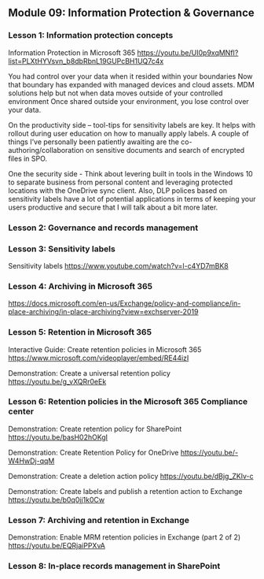 ## Module 09: Information Protection & Governance

### Lesson 1: Information protection concepts


Information Protection in Microsoft 365
https://youtu.be/UI0p9xqMNfI?list=PLXtHYVsvn_b8dbRbnL19GUPcBH1UQ7c4x

You had control over your data when it resided within your boundaries
Now that boundary has expanded with managed devices and cloud assets. MDM solutions help but not when data moves outside of your controlled environment
Once shared outside your environment, you lose control over your data. 

On the productivity side – tool-tips for sensitivity labels are key. It helps with rollout during user education on how to manually apply labels.   A couple of things I’ve personally been patiently awaiting are the co-authoring/collaboration on sensitive documents and search of encrypted files in SPO. 

One the security side -  Think about levering built in tools in the Windows 10 to separate business from personal content and leveraging protected locations with the OneDrive sync client.   Also, DLP polices based on sensitivity labels have a lot of potential applications in terms of keeping your users productive and secure that I will talk about a bit more later. 

### Lesson 2: Governance and records management

### Lesson 3: Sensitivity labels

Sensitivity labels
https://www.youtube.com/watch?v=l-c4YD7mBK8

### Lesson 4: Archiving in Microsoft 365

https://docs.microsoft.com/en-us/Exchange/policy-and-compliance/in-place-archiving/in-place-archiving?view=exchserver-2019

### Lesson 5: Retention in Microsoft 365

Interactive Guide: Create retention policies in Microsoft 365
https://www.microsoft.com/videoplayer/embed/RE44izI

Demonstration: Create a universal retention policy
https://youtu.be/g_vXQRr0eEk

### Lesson 6: Retention policies in the Microsoft 365 Compliance center

Demonstration: Create retention policy for SharePoint
https://youtu.be/basH02hOKgI

Demonstration: Create Retention Policy for OneDrive
https://youtu.be/-W4HwDj-qqM

Demonstration: Create a deletion action policy
https://youtu.be/dBjg_ZKlv-c

Demonstration: Create labels and publish a retention action to Exchange
https://youtu.be/b0q0jj1k0Cw

### Lesson 7: Archiving and retention in Exchange

Demonstration: Enable MRM retention policies in Exchange (part 2 of 2)
https://youtu.be/EQRjaiPPXvA


### Lesson 8: In-place records management in SharePoint

